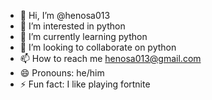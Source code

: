- 👋 Hi, I’m @henosa013
- 👀 I’m interested in python
- 🌱 I’m currently learning python
- 💞️ I’m looking to collaborate on python
- 📫 How to reach me henosa013@gmail.com
- 😄 Pronouns: he/him
- ⚡ Fun fact: I like playing fortnite

<!---
henosa013/henosa013 is a ✨ special ✨ repository because its `README.md` (this file) appears on your GitHub profile.
You can click the Preview link to take a look at your changes.
--->
